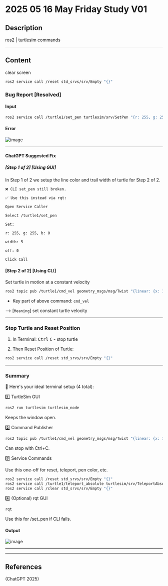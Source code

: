 # 2025 05 16 May Friday Study V01

## Description

ros2 | turtlesim commands

____

## Content

clear screen

```bash
ros2 service call /reset std_srvs/srv/Empty "{}"
```

### Bug Report [Resolved]

#### Input

```bash
ros2 service call /turtle1/set_pen turtlesim/srv/SetPen "{r: 255, g: 255, b: 0, width: 5, off: 0}"
```

#### Error

![image](https://github.com/user-attachments/assets/1c8ac11b-9e0b-405a-bcc8-51f4088e3c6d)

____

#### ChatGPT Suggested Fix

##### [Step 1 of 2] [Using GUI]

In Step 1 of 2 we setup the line color and trail width of turtle for Step 2 of 2.

```text
❌ CLI set_pen still broken.

✅ Use this instead via rqt:

Open Service Caller

Select /turtle1/set_pen

Set:

r: 255, g: 255, b: 0

width: 5

off: 0

Click Call
```

#### [Step 2 of 2] [Using CLI]

Set turtle in motion at a constant velocity

```bash
ros2 topic pub /turtle1/cmd_vel geometry_msgs/msg/Twist "{linear: {x: 1.0}, angular: {z: 0.0}}"
```

- Key part of above command: `cmd_vel`

--> [`Meaning`] set constant turtle velocity

____

### Stop Turtle and Reset Position

1. In Terminal: <kbd>Ctrl</kbd> <kbd>C</kbd> - stop turtle

2. Then Reset Position of Turtle:

```bash
ros2 service call /reset std_srvs/srv/Empty "{}"
```

____

### Summary

🧵 Here's your ideal terminal setup (4 total):

1️⃣ TurtleSim GUI

```bash
ros2 run turtlesim turtlesim_node
```

Keeps the window open.

2️⃣ Command Publisher
```bash
ros2 topic pub /turtle1/cmd_vel geometry_msgs/msg/Twist "{linear: {x: 1.0}, angular: {z: 0.0}}"
```

Can stop with Ctrl+C.

3️⃣ Service Commands

Use this one-off for reset, teleport, pen color, etc.

```bash
ros2 service call /reset std_srvs/srv/Empty "{}"
ros2 service call /turtle1/teleport_absolute turtlesim/srv/TeleportAbsolute "{x: 5.5, y: 5.5, theta: 0.0}"
ros2 service call /clear std_srvs/srv/Empty "{}"
```

4️⃣ (Optional) rqt GUI

```bash
rqt
```

Use this for /set_pen if CLI fails.

#### Output

![image](https://github.com/user-attachments/assets/0a86601c-6b35-40b4-b8bd-3a54e070f612)

____



____

## References

(ChatGPT 2025)


